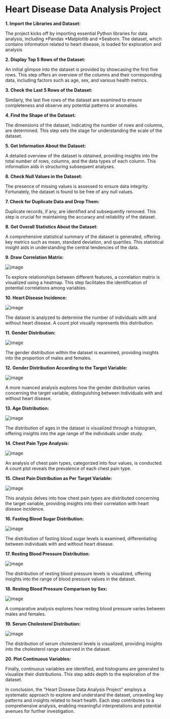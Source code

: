 # Heart Disease Data Analysis Project

**1. Import the Libraries and Dataset:**

The project kicks off by importing essential Python libraries for data analysis, including 
*Pandas
*Matplotlib and 
*Seaborn. 
The dataset, which contains information related to heart disease, is loaded for exploration and analysis

**2. Display Top 5 Rows of the Dataset:**

An initial glimpse into the dataset is provided by showcasing the first five rows. This step offers an overview of the columns and their corresponding data, including factors such as age, sex, and various health metrics.

**3. Check the Last 5 Rows of the Dataset:**

Similarly, the last five rows of the dataset are examined to ensure completeness and observe any potential patterns or anomalies.

**4. Find the Shape of the Dataset:**

The dimensions of the dataset, indicating the number of rows and columns, are determined. This step sets the stage for understanding the scale of the dataset.

**5. Get Information About the Dataset:**

A detailed overview of the dataset is obtained, providing insights into the total number of rows, columns, and the data types of each column. This information aids in structuring subsequent analyses.

**6. Check Null Values in the Dataset:**

The presence of missing values is assessed to ensure data integrity. Fortunately, the dataset is found to be free of any null values.

**7. Check for Duplicate Data and Drop Them:**

Duplicate records, if any, are identified and subsequently removed. This step is crucial for maintaining the accuracy and reliability of the dataset.

**8. Get Overall Statistics About the Dataset:**

A comprehensive statistical summary of the dataset is generated, offering key metrics such as mean, standard deviation, and quartiles. This statistical insight aids in understanding the central tendencies of the data.

**9. Draw Correlation Matrix:**

![image](https://github.com/vekasheni/Heart-Disease-Analysis/assets/146317452/8a33c258-45bf-4f8c-beed-e217e8380f02)

To explore relationships between different features, a correlation matrix is visualized using a heatmap. This step facilitates the identification of potential correlations among variables.

**10. Heart Disease Incidence:**

![image](https://github.com/vekasheni/Heart-Disease-Analysis/assets/146317452/08249eb1-b87d-4a2d-b425-82b243306ddd)

The dataset is analyzed to determine the number of individuals with and without heart disease. A count plot visually represents this distribution.

**11. Gender Distribution:**

![image](https://github.com/vekasheni/Heart-Disease-Analysis/assets/146317452/b1614979-6712-41e0-a317-311e9784fad2)

The gender distribution within the dataset is examined, providing insights into the proportion of males and females.

**12. Gender Distribution According to the Target Variable:**

![image](https://github.com/vekasheni/Heart-Disease-Analysis/assets/146317452/d5a25b23-e834-4b6f-b088-2101c1fa7853)

A more nuanced analysis explores how the gender distribution varies concerning the target variable, distinguishing between individuals with and without heart disease.

**13. Age Distribution:**

![image](https://github.com/vekasheni/Heart-Disease-Analysis/assets/146317452/0dfe21c8-1c3a-4460-a1ff-9d1ad01b7507)

The distribution of ages in the dataset is visualized through a histogram, offering insights into the age range of the individuals under study.

**14. Chest Pain Type Analysis:**

![image](https://github.com/vekasheni/Heart-Disease-Analysis/assets/146317452/4008b3c9-ad5a-410b-bb44-4902a6bfe4d9)

An analysis of chest pain types, categorized into four values, is conducted. A count plot reveals the prevalence of each chest pain type.

**15. Chest Pain Distribution as Per Target Variable:**

![image](https://github.com/vekasheni/Heart-Disease-Analysis/assets/146317452/25cb787c-0924-46be-b906-33d929884583)

This analysis delves into how chest pain types are distributed concerning the target variable, providing insights into their correlation with heart disease incidence.

**16. Fasting Blood Sugar Distribution:**

![image](https://github.com/vekasheni/Heart-Disease-Analysis/assets/146317452/8362f930-3391-429f-9808-11c32e0187a6)

The distribution of fasting blood sugar levels is examined, differentiating between individuals with and without heart disease.

**17. Resting Blood Pressure Distribution:**

![image](https://github.com/vekasheni/Heart-Disease-Analysis/assets/146317452/8e8dde9d-7435-47c0-898f-307bcc7595da)

The distribution of resting blood pressure levels is visualized, offering insights into the range of blood pressure values in the dataset.

**18. Resting Blood Pressure Comparison by Sex:**

![image](https://github.com/vekasheni/Heart-Disease-Analysis/assets/146317452/320c0452-1d6d-47a8-b019-179829644564)

A comparative analysis explores how resting blood pressure varies between males and females.

**19. Serum Cholesterol Distribution:**

![image](https://github.com/vekasheni/Heart-Disease-Analysis/assets/146317452/b166ec9e-5839-4787-a53d-860c41c6fd03)

The distribution of serum cholesterol levels is visualized, providing insights into the cholesterol range observed in the dataset.

**20. Plot Continuous Variables:**

Finally, continuous variables are identified, and histograms are generated to visualize their distributions. This step adds depth to the exploration of the dataset.

In conclusion, the "Heart Disease Data Analysis Project" employs a systematic approach to explore and understand the dataset, unraveling key patterns and insights related to heart health. Each step contributes to a comprehensive analysis, enabling meaningful interpretations and potential avenues for further investigation.
